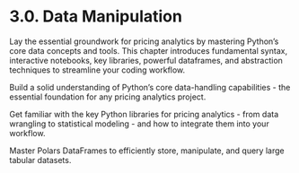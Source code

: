 # 3.0. Data Manipulation

Lay the essential groundwork for pricing analytics by mastering Python’s core data concepts and tools. This chapter introduces fundamental syntax, interactive notebooks, key libraries, powerful dataframes, and abstraction techniques to streamline your coding workflow.

Build a solid understanding of Python’s core data-handling capabilities - the essential foundation for any pricing analytics project.

Get familiar with the key Python libraries for pricing analytics - from data wrangling to statistical modeling - and how to integrate them into your workflow.

Master Polars DataFrames to efficiently store, manipulate, and query large tabular datasets.